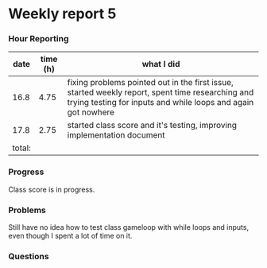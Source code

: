 # Weekly report 5

### Hour Reporting
| **date** | **time (h)** | **what I did** 
| --------- | ----------- | --------- 
| 16.8 | 4.75 | fixing problems pointed out in the first issue, started weekly report, spent time researching and trying testing for inputs and while loops and again got nowhere
| 17.8 | 2.75 | started class score and it's testing, improving implementation document
| total: | 

### Progress
Class score is in progress.

### Problems
Still have no idea how to test class gameloop with while loops and inputs, even though I spent a lot of time on it.

### Questions
